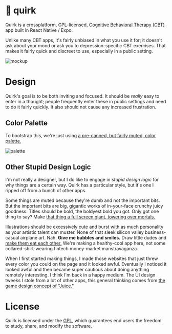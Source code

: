 # 🐙 quirk

Quirk is a crossplatform, GPL-licensed, [Cognitive Behavioral Therapy (CBT)](https://en.wikipedia.org/wiki/Cognitive_behavioral_therapy#Declining_effectiveness)
app built in React Native / Expo.

Unlike many CBT apps, it's fairly unbiased in what you use it for; it doesn't ask about your mood or ask you
to depression-specific CBT exercises. That makes it fairly quick and discreet to use, especially in a public
setting.

![mockup](https://i.imgur.com/UKY0jc4.png)

# Design

Quirk's goal is to be both inviting and focused. It should be _really_ easy to enter in a thought; people frequently enter these in public settings and need to do it fairly quickly. It also should not cause any increased frustration.

## Color Palette

To bootstrap this, we're just using [a pre-canned, but fairly muted, color palette.](https://flatuicolors.com/palette/ru)

![palette](https://i.imgur.com/yXyLg3I.png)

## Other Stupid Design Logic

I'm not really a designer, but I do like to engage in _stupid design logic_ for why things are a certain way. Quirk has
a particular style, but it's one I ripped off from a bunch of other apps.

Some things are muted because they're dumb and not the important bits. But the important bits are big, gigantic works of in-your-face crunchy juicy goodness. Titles should be bold, the boldyest bold you got. Only got one thing to say? Make [that thing a full screen giant, towering over mortals.](https://i.imgur.com/zcplBkP.png)

Illustrations should be excessively cute and burst with as much personality as your artistic talent can muster. None of that sleek silicon valley business-casual airplane art. Nah. **Give me bubbles and smiles.** Draw little dudes and [make them eat each other.](https://i.imgur.com/JYM9CbA.png) We're making a healthy-cool app here, not some collared-shirt-wearing fintech money-market manstravaganza.

When I first started making things, I made those websites that just threw every color you could on the page and it looked awful. Eventually I noticed it looked awful and then became super cautious about doing anything remotely interesting. I think I'm back in a happy medium. The UI design tweeks I stole from a lot of other apps, this general thinking comes from [the game design concept of "Juice."](https://www.youtube.com/watch?v=216_5nu4aVQ)

# License

Quirk is licensed under the [GPL](https://en.wikipedia.org/wiki/GNU_General_Public_License), which
guarantees end users the freedom to study, share, and modify the software.
